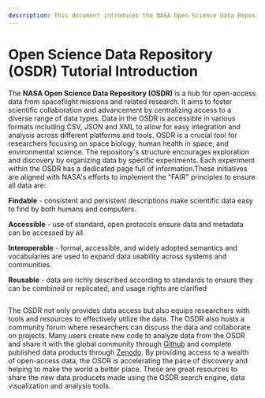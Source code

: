 ```yaml
---
description: This document introduces the NASA Open Science Data Repository (OSDR).
---
```


# Open Science Data Repository (OSDR) Tutorial Introduction

The **NASA Open Science Data Repository (OSDR)** is a hub for open-access data from spaceflight missions and related research. It aims to foster scientific collaboration and advancement by centralizing access to a diverse range of data types. Data in the OSDR is accessible in various formats including CSV, JSON and XML to allow for easy integration and analysis across different platforms and tools. OSDR is a crucial tool for researchers focusing on space biology, human health in space, and environmental science. The repository's structure encourages exploration and discovery by organizing data by specific experiments. Each experiment within the OSDR has a dedicated page full of information.These initiatives are aligned with NASA's efforts to implement the "FAIR" principles to ensure all data are:



**Findable** - consistent and persistent descriptions make scientific data easy to find by both humans and computers.

**Accessible** - use of standard, open protocols ensure data and metadata can be accessed by all.

**Interoperable** - formal, accessible, and widely adopted semantics and vocabularies are used to expand data usability across systems and communities.

**Reusable** - data are richly described according to standards to ensure they can be combined or replicated, and usage rights are clarified

<figure><img src="https://osdr.nasa.gov/bio/images/OpenScience_Figure_900_by_417.png" alt=""><figcaption></figcaption></figure>

The OSDR not only provides data access but also equips researchers with tools and resources to effectively utilize the data. The OSDR also hosts a community forum where researchers can discuss the data and collaborate on projects. Many users create new code to analyze data from the OSDR and share it with the global community through [Github](https://github.com/home?ef\_id=\_k\_CjwKCAjwh4-wBhB3EiwAeJsppMHiLbFn6etYV1MhQ0SFkFleuabJ06j3WOdRDMXgm0lrHpvFeuqUFhoCgxAQAvD\_BwE\_k\_\&OCID=AIDcmmcwpj1e5v\_SEM\_\_k\_CjwKCAjwh4-wBhB3EiwAeJsppMHiLbFn6etYV1MhQ0SFkFleuabJ06j3WOdRDMXgm0lrHpvFeuqUFhoCgxAQAvD\_BwE\_k\_\&gad\_source=1\&gclid=CjwKCAjwh4-wBhB3EiwAeJsppMHiLbFn6etYV1MhQ0SFkFleuabJ06j3WOdRDMXgm0lrHpvFeuqUFhoCgxAQAvD\_BwE) and complete published data products through [Zenodo](https://zenodo.org/). By providing access to a wealth of open-access data, the OSDR is accelerating the pace of discovery and helping to make the world a better place. These are great resources to share the new data producets made using the OSDR search engine, data visualization and analysis tools.
